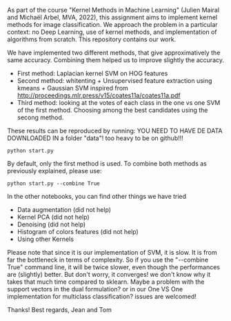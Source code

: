 As part of the course "Kernel Methods in Machine Learning" (Julien Mairal and Michaël Arbel, MVA, 2022), this assignment aims to implement kernel methods for image classification. We approach the problem in a particular context: no Deep Learning, use of kernel methods, and implementation of algorithms from scratch. This repository contains our work. 

We have implemented two different methods, that give approximatively the same accuracy. Combining them helped us to improve slightly the accuracy.

- First method: Laplacian kernel SVM on HOG features
- Second method: whitenting + Unsupervised feature extraction using kmeans + Gaussian SVM inspired from http://proceedings.mlr.press/v15/coates11a/coates11a.pdf
- Third method: looking at the votes of each class in the one vs one SVM of the first method. Choosing among the best candidates using the secong method.

These results can be reproduced by running: 
YOU NEED TO HAVE DE DATA DOWNLOADED IN a folder "data"! too heavy to be on github!!!

```
python start.py
```
By default, only the first method is used. To combine both methods as previously explained, please use:
```
python start.py --combine True
```
In the other notebooks, you can find other things we have tried 
- Data augmentation (did not help)
- Kernel PCA (did not help)
- Denoising (did not help)
- Histogram of colors features (did not help)
- Using other Kernels

Please note that since it is our implementation of SVM, it is slow. It is from far the bottleneck in terms of complexity. So if you use the "--combine True" command line, it will be twice slower, even though the performances are (slightly) better. But don't worry, it converges! we don't know why it takes that much time compared to sklearn. Maybe a problem with the support vectors in the dual formulation? or in our One VS One implementation for multiclass classification? issues are welcomed!

Thanks!
Best regards,
Jean and Tom
